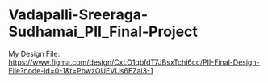 # Vadapalli-Sreeraga-Sudhamai_PII_Final-Project

My Design File: https://www.figma.com/design/CxLO1qbfdT7JBsxTchi6cc/PII-Final-Design-File?node-id=0-1&t=PbwzOUEVUs6FZai3-1
